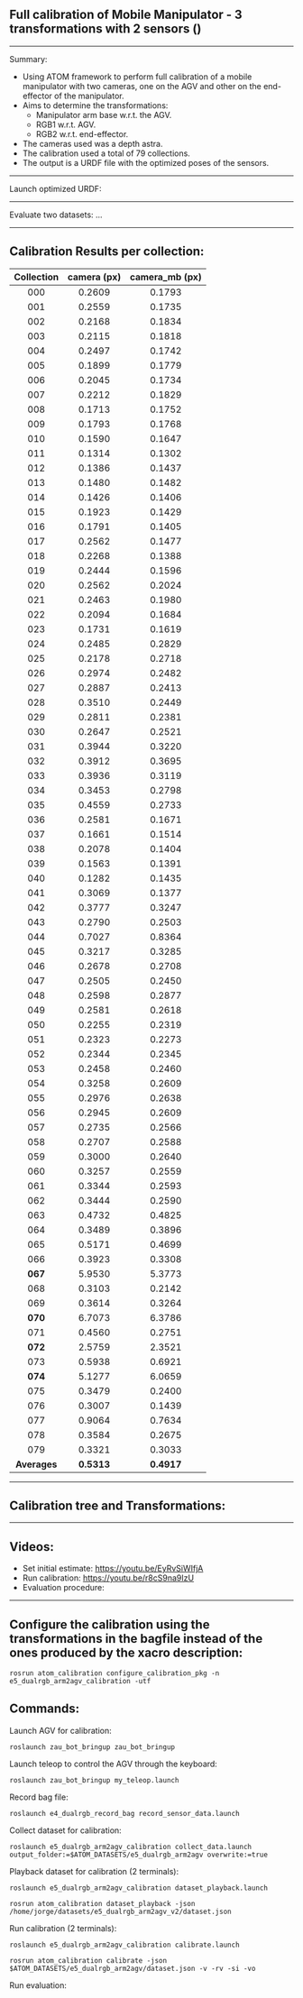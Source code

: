 ## Full calibration of Mobile Manipulator - 3 transformations with 2 sensors ()
_______________________________

Summary: 
* Using ATOM framework to perform full calibration of a mobile manipulator with two cameras, one on the AGV and other on the end-effector of the manipulator.
* Aims to determine the transformations: 
    * Manipulator arm base w.r.t. the AGV.
    * RGB1 w.r.t. AGV. 
    * RGB2 w.r.t. end-effector.
* The cameras used was a depth astra. 
* The calibration used a total of 79 collections.
* The output is a URDF file with the optimized poses of the sensors.
_______________________________

Launch optimized URDF:

_______________________________

Evaluate two datasets: ...

_______________________________

## Calibration Results per collection:

| Collection | camera (px) | camera_mb (px) |
| :-------------: | :-------------: | :-------------: |
|    000     |    0.2609   |     0.1793     |
|    001     |    0.2559   |     0.1735     |
|    002     |    0.2168   |     0.1834     |
|    003     |    0.2115   |     0.1818     |
|    004     |    0.2497   |     0.1742     |
|    005     |    0.1899   |     0.1779     |
|    006     |    0.2045   |     0.1734     |
|    007     |    0.2212   |     0.1829     |
|    008     |    0.1713   |     0.1752     |
|    009     |    0.1793   |     0.1768     |
|    010     |    0.1590   |     0.1647     |
|    011     |    0.1314   |     0.1302     |
|    012     |    0.1386   |     0.1437     |
|    013     |    0.1480   |     0.1482     |
|    014     |    0.1426   |     0.1406     |
|    015     |    0.1923   |     0.1429     |
|    016     |    0.1791   |     0.1405     |
|    017     |    0.2562   |     0.1477     |
|    018     |    0.2268   |     0.1388     |
|    019     |    0.2444   |     0.1596     |
|    020     |    0.2562   |     0.2024     |
|    021     |    0.2463   |     0.1980     |
|    022     |    0.2094   |     0.1684     |
|    023     |    0.1731   |     0.1619     |
|    024     |    0.2485   |     0.2829     |
|    025     |    0.2178   |     0.2718     |
|    026     |    0.2974   |     0.2482     |
|    027     |    0.2887   |     0.2413     |
|    028     |    0.3510   |     0.2449     |
|    029     |    0.2811   |     0.2381     |
|    030     |    0.2647   |     0.2521     |
|    031     |    0.3944   |     0.3220     |
|    032     |    0.3912   |     0.3695     |
|    033     |    0.3936   |     0.3119     |
|    034     |    0.3453   |     0.2798     |
|    035     |    0.4559   |     0.2733     |
|    036     |    0.2581   |     0.1671     |
|    037     |    0.1661   |     0.1514     |
|    038     |    0.2078   |     0.1404     |
|    039     |    0.1563   |     0.1391     |
|    040     |    0.1282   |     0.1435     |
|    041     |    0.3069   |     0.1377     |
|    042     |    0.3777   |     0.3247     |
|    043     |    0.2790   |     0.2503     |
|    044     |    0.7027   |     0.8364     |
|    045     |    0.3217   |     0.3285     |
|    046     |    0.2678   |     0.2708     |
|    047     |    0.2505   |     0.2450     |
|    048     |    0.2598   |     0.2877     |
|    049     |    0.2581   |     0.2618     |
|    050     |    0.2255   |     0.2319     |
|    051     |    0.2323   |     0.2273     |
|    052     |    0.2344   |     0.2345     |
|    053     |    0.2458   |     0.2460     |
|    054     |    0.3258   |     0.2609     |
|    055     |    0.2976   |     0.2638     |
|    056     |    0.2945   |     0.2609     |
|    057     |    0.2735   |     0.2566     |
|    058     |    0.2707   |     0.2588     |
|    059     |    0.3000   |     0.2640     |
|    060     |    0.3257   |     0.2559     |
|    061     |    0.3344   |     0.2593     |
|    062     |    0.3444   |     0.2590     |
|    063     |    0.4732   |     0.4825     |
|    064     |    0.3489   |     0.3896     |
|    065     |    0.5171   |     0.4699     |
|    066     |    0.3923   |     0.3308     |
|    **067**     |    5.9530   |     5.3773     |
|    068     |    0.3103   |     0.2142     |
|    069     |    0.3614   |     0.3264     |
|    **070**     |    6.7073   |     6.3786     |
|    071     |    0.4560   |     0.2751     |
|    **072**     |    2.5759   |     2.3521     |
|    073     |    0.5938   |     0.6921     |
|    **074**     |    5.1277   |     6.0659     |
|    075     |    0.3479   |     0.2400     |
|    076     |    0.3007   |     0.1439     |
|    077     |    0.9064   |     0.7634     |
|    078     |    0.3584   |     0.2675     |
|    079     |    0.3321   |     0.3033     |
|  **Averages**  |    **0.5313**   |     **0.4917**     |


_______________________________

## Calibration tree and Transformations:

_______________________________

## Videos:
* Set initial estimate: https://youtu.be/EyRvSiWIfjA
* Run calibration: https://youtu.be/r8cS9na9IzU
* Evaluation procedure:
_______________________________

## Configure the calibration using the transformations in the bagfile instead of the ones produced by the xacro description:

    rosrun atom_calibration configure_calibration_pkg -n e5_dualrgb_arm2agv_calibration -utf

## Commands:
Launch AGV for calibration:

    roslaunch zau_bot_bringup zau_bot_bringup

Launch teleop to control the AGV through the keyboard:

    roslaunch zau_bot_bringup my_teleop.launch 

Record bag file:

    roslaunch e4_dualrgb_record_bag record_sensor_data.launch

Collect dataset for calibration:

    roslaunch e5_dualrgb_arm2agv_calibration collect_data.launch output_folder:=$ATOM_DATASETS/e5_dualrgb_arm2agv overwrite:=true

Playback dataset for calibration (2 terminals):

    roslaunch e5_dualrgb_arm2agv_calibration dataset_playback.launch

    rosrun atom_calibration dataset_playback -json /home/jorge/datasets/e5_dualrgb_arm2agv_v2/dataset.json 

Run calibration (2 terminals):

    roslaunch e5_dualrgb_arm2agv_calibration calibrate.launch

    rosrun atom_calibration calibrate -json $ATOM_DATASETS/e5_dualrgb_arm2agv/dataset.json -v -rv -si -vo

Run evaluation:

    

